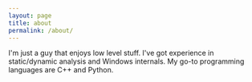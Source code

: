 ```yaml
---
layout: page
title: about
permalink: /about/
---
```


I'm just a guy that enjoys low level stuff. I've got experience in static/dynamic analysis and Windows internals.
My go-to programming languages are C++ and Python.